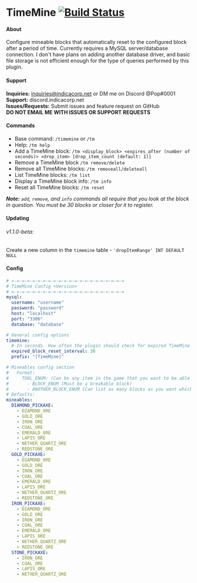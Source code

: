 # TimeMine [![Build Status](https://travis-ci.com/IndicaCorp-Development/TimeMine.svg?branch=master)](https://travis-ci.com/IndicaCorp-Development/TimeMine)

#### About
Configure mineable blocks that automatically reset to the configured block after a 
period of time. Currently requires a MySQL server/database connection. I don't have 
plans on adding another database driver, and basic file storage is not efficient 
enough for the type of queries performed by this plugin.  
  
#### Support
**Inquiries:** inquiries@indicacorp.net or DM me on Discord @Pop#0001  
**Support:** discord.indicacorp.net  
**Issues/Requests:** Submit issues and feature request on GitHub  
**DO NOT EMAIL ME WITH ISSUES OR SUPPORT REQUESTS**  
  
#### Commands
* Base command: `/timemine` or `/tm`
* Help: `/tm help`
* Add a TimeMine block: `/tm <display_block> <expires_after (number of seconds)> <drop_item> [drop_item_count (default: 1)]`
* Remove a TimeMine block `/tm remove/delete`
* Remove all TimeMine blocks: `/tm removeall/deleteall`
* List TimeMine blocks: `/tm list`
* Display a TimeMine block info: `/tm info`
* Reset all TimeMine blocks: `/tm reset`
  
***Note:** `add`, `remove`, and `info` commands all require that you look at the block in question. You must be 30 blocks or closer for it to register.*  

#### Updating  
###### v1.1.0-beta:
Create a new column in the `timemine` table - `'dropItemRange' INT DEFAULT NULL`

#### Config
```yaml
# =-=-=-=-=-=-=-=-=-=-=-=-=-=-=-=-=-=-=-=-=-=
# TimeMine Config <Version>
# =-=-=-=-=-=-=-=-=-=-=-=-=-=-=-=-=-=-=-=-=-=
mysql:
  username: "username"
  password: "password"
  host: "localhost"
  port: "3306"
  database: "database"

# General config options
timemine:
  # In seconds. How often the plugin should check for expired TimeMine blocks. <30 is not recommended.
  expired_block_reset_interval: 30
  prefix: "[TimeMine]"

# Mineables config section
#   Format:
#     TOOL_ENUM: (Can be any item in the game that you want to be able to the specified blocks)
#       - BLOCK_ENUM (Must be a breakable block)
#       - ANOTHER_BLOCK_ENUM (Can list as many blocks as you want which should be mineable by this block)
# Defaults:
mineables:
  DIAMOND_PICKAXE:
    - DIAMOND_ORE
    - GOLD_ORE
    - IRON_ORE
    - COAL_ORE
    - EMERALD_ORE
    - LAPIS_ORE
    - NETHER_QUARTZ_ORE
    - REDSTONE_ORE
  GOLD_PICKAXE:
    - DIAMOND_ORE
    - GOLD_ORE
    - IRON_ORE
    - COAL_ORE
    - EMERALD_ORE
    - LAPIS_ORE
    - NETHER_QUARTZ_ORE
    - REDSTONE_ORE
  IRON_PICKAXE:
    - DIAMOND_ORE
    - GOLD_ORE
    - IRON_ORE
    - COAL_ORE
    - EMERALD_ORE
    - LAPIS_ORE
    - NETHER_QUARTZ_ORE
    - REDSTONE_ORE
  STONE_PICKAXE:
    - IRON_ORE
    - COAL_ORE
    - LAPIS_ORE
    - NETHER_QUARTZ_ORE
```
